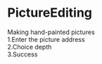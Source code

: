 # PictureEditing
Making hand-painted pictures<br>
1.Enter the picture address<br>
2.Choice depth<br>
3.Success<br>
